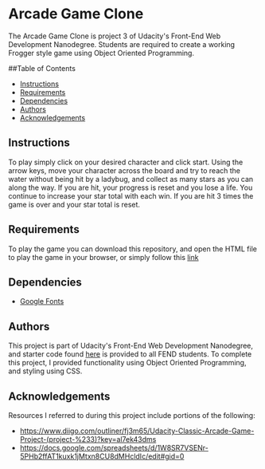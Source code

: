 # Arcade Game Clone

The Arcade Game Clone is project 3 of Udacity's Front-End Web Development Nanodegree. Students are required to create a working Frogger style game using Object Oriented Programming.

##Table of Contents

* [Instructions](#instructions)
* [Requirements](#requirements)
* [Dependencies](#dependencies)
* [Authors](#authors)
* [Acknowledgements](#acknowledgements)

## Instructions

To play simply click on your desired character and click start. Using the arrow keys, move your character across the board and try to reach the water without being hit by a ladybug, and collect as many stars as you can along the way. If you are hit, your progress is reset and you lose a life. You continue to increase your star total with each win. If you are hit 3 times the game is over and your star total is reset.

## Requirements

To play the game you can download this repository, and open the HTML file to play the game in your browser, or simply follow this [link](https://maebee23.github.io/arcade-game-clone/)

## Dependencies

* [Google Fonts](https://fonts.google.com/)

## Authors

This project is part of Udacity's Front-End Web Development Nanodegree, and starter code found [here](https://github.com/udacity/frontend-nanodegree-arcade-game) is provided to all FEND students. To complete this project, I provided functionality using Object Oriented Programming, and styling using CSS.

## Acknowledgements

Resources I referred to during this project include portions of the following:

* https://www.diigo.com/outliner/fj3m65/Udacity-Classic-Arcade-Game-Project-(project-%233)?key=al7ek43dms
* https://docs.google.com/spreadsheets/d/1W8SR7VSENr-5PHb2ffAT1kuxk1jMtxn8CU8dMHcldIc/edit#gid=0
